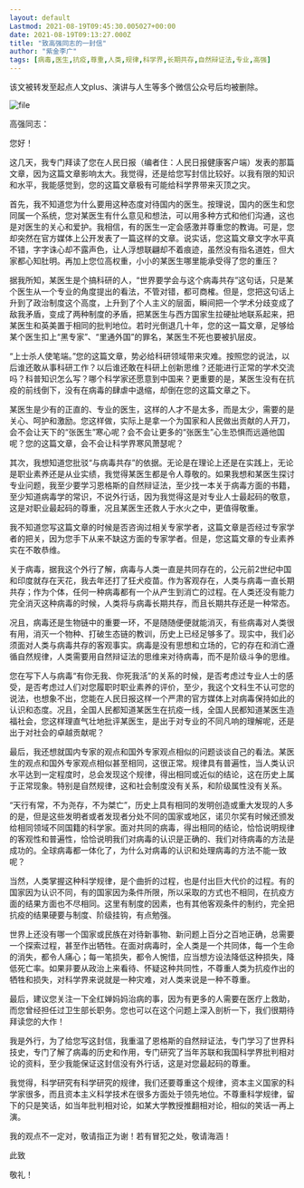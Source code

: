 ```yaml
---
layout: default
Lastmod: 2021-08-19T09:45:30.005027+00:00
date: 2021-08-19T09:13:27.000Z
title: "致高强同志的一封信"
author: "紫金李广"
tags: [病毒,医生,抗疫,尊重,人类,规律,科学界,长期共存,自然辩证法,专业,高强]
---
```


该文被转发至起点人文plus、演讲与人生等多个微信公众号后均被删除。

![file](https://images.weserv.nl/?url=https%3A//chinadigitaltimes.net/chinese/files/2021/08/image-1629363985018.png)

高强同志：

您好！

这几天，我专门拜读了您在人民日报（编者住：人民日报健康客户端）发表的那篇文章，因为这篇文章影响太大。我觉得，还是给您写封信比较好。以我有限的知识和水平，我能感觉到，您的这篇文章极有可能给科学界带来灭顶之灾。

首先，我不知道您为什么要用这种态度对待国内的医生。按理说，国内的医生和您同属一个系统，您对某医生有什么意见和想法，可以用多种方式和他们沟通，这也是对医生的关心和爱护。我相信，有的医生一定会感激并尊重您的教诲。可是，您却突然在官方媒体上公开发表了一篇这样的文章。说实话，您这篇文章文字水平真不错，字字诛心却不露声色，让人浮想联翩却不着痕迹，虽然没有指名道姓，但大家都心知肚明。再加上您位高权重，小小的某医生哪里能承受得了您的重压？

据我所知，某医生是个搞科研的人，“世界要学会与这个病毒共存”这句话，只是某个医生从一个专业的角度提出的看法，不管对错，都可商榷。但是，您把这句话上升到了政治制度这个高度，上升到了个人主义的层面，瞬间把一个学术分歧变成了敌我矛盾，变成了两种制度的矛盾，把某医生与西方国家生拉硬扯地联系起来，把某医生和英美置于相同的批判地位。若时光倒退几十年，您的这一篇文章，足够给某个医生扣上“黑专家”、“里通外国”的罪名，某医生不死也要被扒层皮。

“上士杀人使笔端。”您的这篇文章，势必给科研领域带来灾难。按照您的说法，以后谁还敢从事科研工作？以后谁还敢在科研上创新思维？还能进行正常的学术交流吗？科普知识怎么写？哪个科学家还愿意到中国来？更重要的是，某医生没有在抗疫的前线倒下，没有在病毒的肆虐中退缩，却倒在您的这篇文章之下。

某医生是少有的正直的、专业的医生，这样的人才不是太多，而是太少，需要的是关心、呵护和激励。您这样做，实际上是拿一个为国家和人民做出贡献的人开刀，会不会让天下的“张医生”寒心呢？会不会让更多的“张医生”心生恐惧而远遁他国呢？您的这篇文章，会不会让科学界寒风萧瑟呢？

其次，我想知道您批驳“与病毒共存”的依据。无论是在理论上还是在实践上，无论是职业素养还是从业实绩，我觉得某医生都是令人尊敬的。如果我想和某医生探讨专业问题，我至少要学习恩格斯的自然辩证法，至少找一本关于病毒方面的书籍，至少知道病毒学的常识，不说外行话，因为我觉得这是对专业人士最起码的敬意，这是对职业最起码的尊重，况且某医生还救人于水火之中，更值得敬重。

我不知道您写这篇文章的时候是否咨询过相关专家学者，这篇文章是否经过专家学者的把关，因为您手下从来不缺这方面的专家学者。但是，您这篇文章的专业素养实在不敢恭维。

关于病毒，据我这个外行了解，病毒与人类一直是共同存在的，公元前2世纪中国和印度就存在天花，我去年还打了狂犬疫苗。作为客观存在，人类与病毒一直长期共存；作为个体，任何一种病毒都有一个从产生到消亡的过程。在人类还没有能力完全消灭这种病毒的时候，人类将与病毒长期共存，而且长期共存还是一种常态。

况且，病毒还是生物链中的重要一环，不是随随便便就能消灭，有些病毒对人类很有用，消灭一个物种、打破生态链的教训，历史上已经足够多了。现实中，我们必须面对人类与病毒共存的客观事实。病毒是没有思想和立场的，它的存在和消亡遵循自然规律，人类需要用自然辩证法的思维来对待病毒，而不是阶级斗争的思维。

您在写下人与病毒“有你无我、你死我活”的关系的时候，是否考虑过专业人士的感受，是否考虑过人们对您履职时职业素养的评价，至少，我这个文科生不认可您的说法，也想象不出，您能在人民日报这样一个严肃的官方媒体上对病毒保持如此的认识和态度。况且，全国人民都知道某医生在抗疫一线，全国人民都知道某医生造福社会，您这样理直气壮地批评某医生，是出于对专业的不同凡响的理解呢，还是出于对社会的卓越贡献呢？

最后，我还想就国内专家的观点和国外专家观点相似的问题谈谈自己的看法。某医生的观点和国外专家观点相似甚至相同，这很正常。规律具有普遍性，当人类认识水平达到一定程度时，总会发现这个规律，得出相同或近似的结论，这在历史上属于正常现象。特别是自然规律，这和社会制度没有关系，和阶级属性没有关系。

“天行有常，不为尧存，不为桀亡”，历史上具有相同的发明创造或重大发现的人多的是，但是这些发明者或者发现者分处不同的国家或地区，诺贝尔奖有时候还颁发给相同领域不同国籍的科学家。面对共同的病毒，得出相同的结论，恰恰说明规律的客观性和普遍性，恰恰说明我们对病毒的认识是正确的、我们对待病毒的方法是成功的。全球病毒都一体化了，为什么对病毒的认识和处理病毒的方法不能一致呢？

当然，人类掌握这种科学规律，是个曲折的过程，也是付出巨大代价的过程。有的国家因为认识不同，有的国家因为条件所限，所以采取的方式也不相同，在抗疫方面的结果方面也不尽相同。这里有制度的因素，也有其他客观条件的制约，完全把抗疫的结果硬要与制度、阶级挂钩，有点勉强。

世界上还没有哪一个国家或民族在对待新事物、新问题上百分之百地正确，总需要一个探索过程，甚至作出牺牲。在面对病毒时，全人类是一个共同体，每一个生命的消失，都令人痛心；每一笔损失，都令人惋惜，应当想方设法降低这种损失，降低死亡率。如果非要从政治上来看待、怀疑这种共同性，不尊重人类为抗疫作出的牺牲和损失，对科学界来说就是一种灾难，对人类来说是一种不尊重。

最后，建议您关注一下全红婵妈妈治病的事，因为有更多的人需要在医疗上救助，而您曾经担任过卫生部长职务。您也可以在这个问题上深入剖析一下，我们很期待拜读您的大作！

我是外行，为了给您写这封信，我重温了恩格斯的自然辩证法，专门学习了世界科技史，专门了解了病毒的历史和作用，专门研究了当年苏联和我国科学界批判相对论的资料，至少我能保证这封信没有外行话，这是对您最起码的尊重。

我觉得，科学研究有科学研究的规律，我们还要尊重这个规律，资本主义国家的科学家很多，而且资本主义科学技术在很多方面处于领先地位。不尊重科学规律，留下的只是笑话，如当年批判相对论，如某大学教授推翻相对论，相似的笑话一再上演。

我的观点不一定对，敬请指正为谢！若有冒犯之处，敬请海涵！

此致

敬礼！

